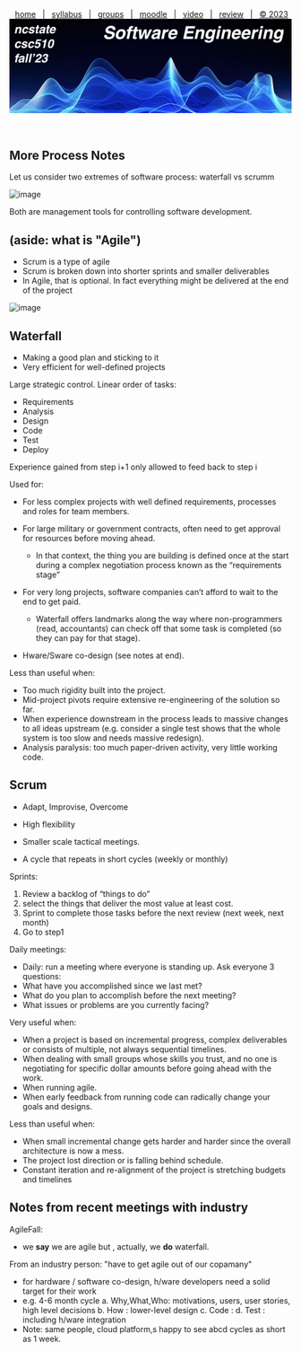   <a name=top><p>&nbsp;
  <p align=center>
  &nbsp;<a href="/README.md#top">home</a> &nbsp; | &nbsp;
  <a href="/docs/syllabus.md#top">syllabus</a> &nbsp; | &nbsp;
  <a href="https://docs.google.com/spreadsheets/d/1sdIwdLxZ551NChuj5Pm9FCdRRhxVdVVIPgDpNg5ZFVY/edit#gid=0">groups</a> &nbsp; | &nbsp;
  <a href="https://moodle-courses2324.wolfware.ncsu.edu/course/view.php?id=4575">moodle</a> &nbsp; | &nbsp;
  <a href="https://ncsu.hosted.panopto.com/Panopto/Pages/Sessions/List.aspx?folderID=d992e131-df71-4368-940d-b064012a875c">video</a> &nbsp; | &nbsp;
  <a href="/docs/review.md">review</a> &nbsp; | &nbsp;
  <a href="/LICENSE.md#top">&copy; 2023</a><br>
  <a href="/README.md#top"><img   width=900 src="/docs/img/banner.png"></a></p><br clear=all>
  






## More Process Notes


Let us consider two extremes of software process: waterfall vs scrumm

![image](https://github.com/txt/se23/assets/29195/52c259a7-f480-422e-8f0a-b0acb33cfc8f)




Both are management tools for controlling software development.



## (aside: what is "Agile")

- Scrum is a type of agile
- Scrum is broken down into shorter sprints and smaller deliverables
-  In Agile, that is optional. In fact everything might be  delivered at the end of the project


![image](https://github.com/txt/se23/assets/29195/78ceea76-1e54-44fa-9cbd-b333870545b2)


## Waterfall

- Making a good plan and sticking to it
-  Very efficient for well-defined projects



Large strategic control. Linear order of tasks:
- Requirements
- Analysis
- Design
- Code
- Test
-  Deploy


Experience gained from step i+1 only allowed to feed back to step i


Used for:

- For less complex projects with well defined requirements, processes and roles for team members.

- For large military or government contracts, often need to get approval for resources before moving ahead.  
  - In that context, the thing you are building is defined once at the start during a complex negotiation process
       known as the “requirements stage”
- For very long projects, software companies can’t afford to wait to the end to get paid. 
  - Waterfall offers landmarks along the way where non-programmers (read, accountants) can check off that some task is 
    completed (so they can pay for that stage).
- Hware/Sware co-design (see notes at end).

Less than useful when:


- Too much rigidity built into the project.
- Mid-project pivots require extensive re-engineering of the solution so far.
- When experience downstream in the process leads to massive changes to all ideas upstream (e.g. consider a single test shows that the whole system is too slow and needs massive redesign).
- Analysis paralysis: too much paper-driven activity, very little working code.


## Scrum

- Adapt, Improvise, Overcome
- High flexibility


- Smaller scale tactical meetings.
- A cycle that repeats in short cycles  (weekly or monthly)


Sprints:
1.    Review a backlog of “things to do”
2. select the things that deliver the most value at least cost.
3. Sprint to complete those tasks before the next review (next week, next month)
4. Go to step1


Daily meetings:
- Daily: run a meeting where everyone is standing up.  Ask everyone 3 questions:
- What have you accomplished since we last met?
- What do you plan to accomplish before the next meeting?
- What issues or problems are you currently facing?


Very useful when:

- When a project is based on incremental progress, complex deliverables or consists of multiple, not always sequential timelines.
- When dealing with small groups whose skills you trust, and no one is negotiating for specific dollar amounts before going ahead with the work.
- When running agile.
- When early feedback from running code can radically change your goals and designs.


Less than useful when:


- When small incremental change gets harder and harder since the overall architecture is now a mess.
- The project lost direction or is falling behind schedule.
- Constant iteration and re-alignment of the project is stretching budgets and timelines





## Notes from recent meetings with industry


AgileFall:
- we **say** we are agile but , actually, we **do** waterfall.


From an industry person: "have to get agile out of our copamany"
- for hardware / software co-design,  h/ware developers need a solid target for their work
- e.g. 4-6 month cycle
  a. Why,What,Who: motivations, users, user stories, high level decisions
  b. How : lower-level design
  c. Code : 
  d. Test : including h/ware integration
- Note: same people, cloud platform,s happy to see abcd cycles as short as 1 week.
